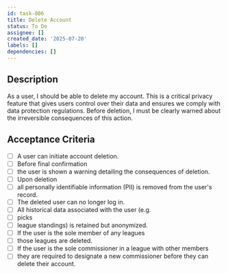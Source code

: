 ```yaml
---
id: task-006
title: Delete Account
status: To Do
assignee: []
created_date: '2025-07-20'
labels: []
dependencies: []
---
```


## Description

As a user, I should be able to delete my account. This is a critical privacy feature that gives users control over their data and ensures we comply with data protection regulations. Before deletion, I must be clearly warned about the irreversible consequences of this action.

## Acceptance Criteria

- [ ] A user can initiate account deletion.
- [ ] Before final confirmation
- [ ] the user is shown a warning detailing the consequences of deletion.
- [ ] Upon deletion
- [ ] all personally identifiable information (PII) is removed from the user's record.
- [ ] The deleted user can no longer log in.
- [ ] All historical data associated with the user (e.g.
- [ ] picks
- [ ] league standings) is retained but anonymized.
- [ ] If the user is the sole member of any leagues
- [ ] those leagues are deleted.
- [ ] If the user is the sole commissioner in a league with other members
- [ ] they are required to designate a new commissioner before they can delete their account.
